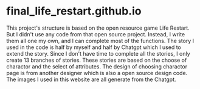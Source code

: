 # final_life_restart.github.io
This project's structure is based on the open resource game Life Restart. 
But I didn't use any code from that open source project. 
Instead, I write them all one my own, and I can complete most of the functions.
The story I used in the code is half by myself and half by Chatgpt which I used to extend the story.
Since I don't have time to complete all the stories, I only create 13 branches of stories.
These stories are based on the choose of charactor and the select of attributes.
The design of choosing charactor page is from another designer which is also a open source design code.
The images I used in this website are all generate from the Chatgpt.
